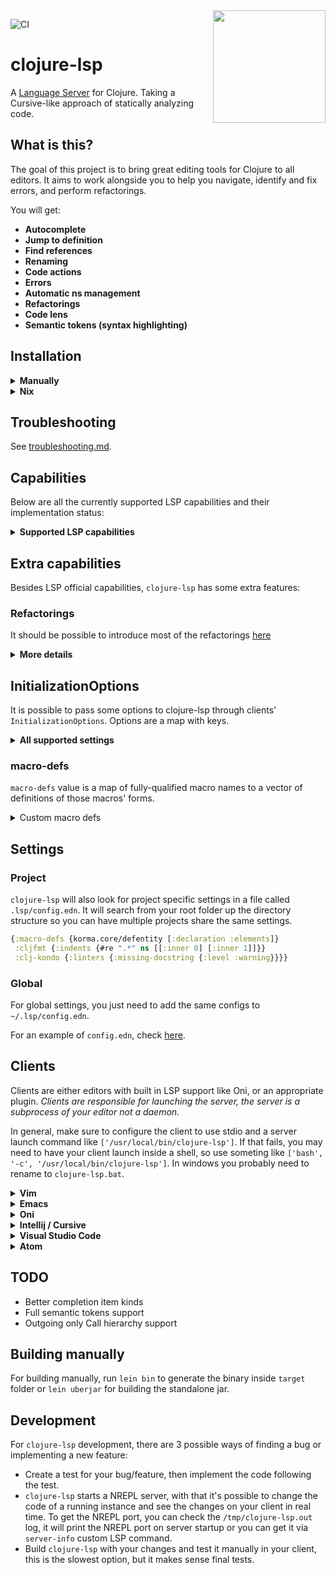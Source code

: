 <img src="https://user-images.githubusercontent.com/7820865/103157675-3da6b700-4794-11eb-9771-d2da1dd9b7a7.png" width="180" align="right">

![CI](https://github.com/snoe/clojure-lsp/workflows/CI/badge.svg?branch=master)

# clojure-lsp

A [Language Server](https://microsoft.github.io/language-server-protocol/) for Clojure. Taking a Cursive-like approach of statically analyzing code.

## What is this?

The goal of this project is to bring great editing tools for Clojure to all editors.
It aims to work alongside you to help you navigate, identify and fix errors, and perform refactorings.

You will get:

- **Autocomplete**
- **Jump to definition**
- **Find references**
- **Renaming**
- **Code actions**
- **Errors**
- **Automatic ns management**
- **Refactorings**
- **Code lens**
- **Semantic tokens (syntax highlighting)**

## Installation

<details>
<summary><b>Manually</b></summary>

- You need `java` on your $PATH.
- Grab the latest `clojure-lsp` from github [LATEST](https://github.com/snoe/clojure-lsp/releases/latest)
- Place it in your $PATH with a chmod 755
- Follow the documentation for your editor's language client. See [Clients](#clients) below.

</details>

<details>
<summary><b>Nix</b></summary>

`clojure-lsp` is available in the [nixpkgs](https://github.com/NixOS/nixpkgs/blob/master/pkgs/development/tools/misc/clojure-lsp/default.nix):

```bash
nix-shell -p clojure-lsp
```

</details>

## Troubleshooting

See [troubleshooting.md](docs/troubleshooting.md).

## Capabilities

Below are all the currently supported LSP capabilities and their implementation status:

<details>
<summary><b>Supported LSP capabilities</b></summary>

| capability                             | done | notes                                         |
| ----------                             | ---- | -----                                         |
| initialize                             | √    |                                               |
| initialized                            | √    |                                               |
| shutdown                               | √    |                                               |
| exit                                   | √    |                                               |
| $/cancelRequest                        |      |                                               |
| $/progress                             |      |                                               |
| window/showMessage                     | √    |                                               |
| window/showMessageRequest              |      |                                               |
| window/logMessage                      |      |                                               |
| window/workDoneProgress/create         |      |                                               |
| window/workDoneProgress/cancel         |      |                                               |
| telemetry/event                        |      |                                               |
| client/registerCapability              | √    |                                               |
| client/unregisterCapability            |      |                                               |
| workspace/workspaceFolders             |      |                                               |
| workspace/didChangeWorkspaceFolders    |      |                                               |
| workspace/didChangeConfiguration       | √    | Currently only log                            |
| workspace/configuration                |      |                                               |
| workspace/didChangeWatchedFiles        | √    |                                               |
| workspace/symbol                       | √    |                                               |
| workspace/executeCommand               | √    | See [Extra capabilities](#extra-capabilities) |
| workspace/applyEdit                    | √    | TextDocumentEdit and RenameFile only          |
| textDocument/didOpen                   | √    |                                               |
| textDocument/didChange                 | √    |                                               |
| textDocument/willSave                  |      |                                               |
| textDocument/willSaveWaitUntil         |      |                                               |
| textDocument/didSave                   | √    | Do nothing currently                          |
| textDocument/didClose                  | √    |                                               |
| textDocument/publishDiagnostics        | √    |                                               |
| textDocument/completion                | √    |                                               |
| completionItem/resolve                 | √    |                                               |
| textDocument/hover                     | √    |                                               |
| textDocument/signatureHelp             | X    | Implemented hard coded                        |
| textDocument/declaration               |      |                                               |
| textDocument/definition                | √    | TODO: Find java classes definition            |
| textDocument/typeDefinition            |      |                                               |
| textDocument/implementation            |      |                                               |
| textDocument/references                | √    |                                               |
| textDocument/documentHighlight         | √    |                                               |
| textDocument/documentSymbol            | √    |                                               |
| textDocument/codeAction                | √    |                                               |
| textDocument/codeLens                  | √    |                                               |
| codeLens/resolve                       | √    |                                               |
| textDocument/documentLink              |      |                                               |
| documentLink/resolve                   |      |                                               |
| textDocument/documentColor             |      |                                               |
| textDocument/colorPresentation         |      |                                               |
| textDocument/formatting                | √    |                                               |
| textDocument/rangeFormatting           | √    |                                               |
| textDocument/onTypeFormatting          |      |                                               |
| textDocument/rename                    | √    |                                               |
| textDocument/prepareRename             |      |                                               |
| textDocument/foldingRange              |      |                                               |
| textDocument/selectionRange            |      |                                               |
| textDocument/semanticTokens/full       | √    | Just `functions`, type' and `macros` ATM      |
| textDocument/semanticTokens/full/delta |      |                                               |
| textDocument/semanticTokens/range      | √    |                                               |
| workspace/semanticTokens/refresh       |      |                                               |
| textDocument/linkedEditingRange        |      |                                               |
| textDocument/prepareCallHierarchy      | √    |                                               |
| callHierarchy/incomingCalls            | √    |                                               |
| callHierarchy/outgoingCalls            |      |                                               |
| textDocument/moniker                   |      |                                               |
</details>

## Extra capabilities

Besides LSP official capabilities, `clojure-lsp` has some extra features:

### Refactorings

It should be possible to introduce most of the refactorings [here](https://github.com/clojure-emacs/clj-refactor.el/tree/master/examples)

<details>
  <summary><b>More details</b></summary>

Calling `executeCommand` with the following commands and additional args will notify the client with `applyEdit`.
All commands expect the first three args to be `[document-uri, line, column]` (eg `["file:///home/snoe/file.clj", 13, 11]`)

| done | command             | args                                          | notes                                |
| ---- | ------------------- | ----                                          | -----                                |
| √    | add-missing-libspec |                                               |                                      |
| √    | clean-ns            |                                               | :require sort and remove unused      |
| √    | cycle-coll          |                                               |                                      |
| √    | cycle-privacy       |                                               |                                      |
| √    | expand-let          |                                               |                                      |
| √    | extract-function    | `[document-uri, line, column, function-name]` |                                      |
| √    | inline-symbol       |                                               |                                      |
| √    | introduce-let       | `[document-uri, line, column, binding-name]`  |                                      |
| √    | move-to-let         | `[document-uri, line, column, binding-name]`  |                                      |
| √    | thread-first        |                                               |                                      |
| √    | thread-first-all    |                                               |                                      |
| √    | thread-last         |                                               |                                      |
| √    | thread-last-all     |                                               |                                      |
| √    | unwind-all          |                                               |                                      |
| √    | unwind-thread       |                                               |                                      |

See Vim client section for an example.

Emacs provides all those refactorings via [lsp-mode](https://emacs-lsp.github.io/lsp-mode/)  with the `lsp-clojure-` prefix.

Other clients might provide a higher level interface to `workspace/executeCommand` you need to pass the path, line and column numbers.

</details>

## InitializationOptions

It is possible to pass some options to clojure-lsp through clients' `InitializationOptions`. Options are a map with keys.

<details>
  <summary><b>All supported settings</b></summary>

`source-paths` value is a set of project-local directories to look for clj/cljc/cljs files. Default is `#{"src", "test"}`.

`ignore-classpath-directories` if true, will not consider clojure files within the directories specified by your classpath. This is needed, for instance, if your build puts artifacts into `resources` or `target` that you want lsp to ignore.

`use-metadata-for-privacy?` if true, will use `^:private` metadata for refactorings instead of `defn-`

`keep-require-at-start?` if true, will keep first require at the first line instead of inserting a new line before it.

`semantic-tokens?` if true or not present, will enable LSP semantic tokens server support for syntax highlighting. 

`show-docs-arity-on-same-line?` if true, will keep the arity on the same line of the function on hover, useful for Emacs users.

`auto-add-ns-to-new-files?` if true or not present, will automatically add the `ns` form in new files. 

`document-formatting?` if true or not present, document formatting is provided.

`document-range-formatting?` if true or not present, document range formatting is provided.

`dependency-scheme` by default, dependencies are linked with vim's `zipfile://<zipfile>::<innerfile>` scheme, however you can use a scheme of `jar` to get urls compatible with java's JarURLConnection. You can have the client make an lsp extension request of `clojure/dependencyContents` with the jar uri and the server will return the jar entry's contents. [Similar to java clients](https://github.com/redhat-developer/vscode-java/blob/a24945453092e1c39267eac9367c759a6c7b0497/src/extension.ts#L290-L298)

`cljfmt` json encoded configuration for https://github.com/weavejester/cljfmt

```clojure
:cljfmt 
  {:indents 
    {"#.*" [["block", 0]]
     "ns" [["inner", 0], ["inner", 1]]
     "and" [["inner", 0]]
     "or" [["inner", 0]]
     "are" [["inner", 0]]}}
```

`clj-kondo` (Experimental) -  `clojure-lsp` uses [clj-kondo](https://github.com/borkdude/clj-kondo) to lint code, so you can use here any `clj-kondo` configuration or just have your config file by project at `.clj-kondo/config.edn`, for more information about `clj-kondo` available configurations, check [here](https://github.com/borkdude/clj-kondo/blob/master/doc/config.md).

```clojure
:clj-kondo {:linters {:missing-docstring {:level :warning}}}
```
 
~`linters`~ (Deprecated in favor of `clj-kondo`) - some initial support for disabling diagnostics currently only this one that will suppress the unused alias warning and stop the require from being cleaned by `clean-ns`:

```clojure
 :linters {:unused-namespace {:exclude [clojure.data]}
           :unused-namespace-declarations #{"test/" "foo/bar"}}
```

`project-specs` - value is a vector containing a map of key/value pairs, for example:
```clojure
"initializationOptions": {
    "project-specs": [{
        "project-path": "deps.edn",
        "classpath-cmd": ["clj", "-Spath"]}]
    }
```
Note: You may also consider configuring project specs via the (optional) `.lsp/config.edn` file, i.e.,
```clojure
{:project-specs [{:project-path "deps.edn"
                  :classpath-cmd ["clj" "-Spath"]}]}
   ```
Each project-spec will add to the list of dependencies for lsp to crawl:
  - `:project-path` is the required filename used by your build tool (project.clj, build.boot, deps.edn, package.json, etc)
  - `:classpath-cmd` is the required vector of commands to get your project's classpath string (e.g. `["clj", "-Spath"]`)
  - `:env` optionally add environment variables to the classpath-cmd (e.g. `{"BOOT_FILE" "x.boot"}`)

</details>

### macro-defs

`macro-defs` value is a map of fully-qualified macro names to a vector of definitions of those macros' forms.

<details>
  <summary>Custom macro defs</summary>

#### Element definitions

An element represents one or more forms within a macro-def vector. They can be defined in two ways:

* A simple keyword, e.g. `:declaration`

* A map that includes the element type and options,
  e.g. `{:element :declaration, :tags ["unused" "local"], :signature ["next"]}`

#### Element types

Valid element definitions are:

  - `:declaration` This marks a symbol or keyword as a definition/declaration of
    a var in the current namespace.
    - In the simplest case, this element can be specified as the keyword
      `:declaration`.
    - You can customize the behavior of the declaration by making it a map.
      - e.g. `{:element :declaration, :tags ["unused" "local"], :signature ["next"]}`
      - `tags` are optional.
        - The `unused` tag supresses the "unused declaration" diagnostic, useful
          for `deftest` vars.
        - The `local` tag marks the var as private.
      - `signature` is optional. If the macro has `defn`-like bindings, this
        vector of movements should point to the parameter vector or the first
        var arg list form. Only `next` is supported right now.
    - e.g. `(my-defn- my-name "docstring" [& params] (count params))` =>
      `{my.ns/my-defn- [{"element": "declaration", "tags", ["local"],
      "signature": ["next" "next"]}]}`

  - `:bindings` This marks `let` and `for`-like bindings. `bound-elements` will have these bindings in their scope.
  - e.g. `(my-with-open [resource ()] ....)` => `{my.ns/my-with-open [:bindings :bound-elements]}`

  - `:function-params-and-bodies` This will parse function like forms that support optional var-args like `fn`.
    - e.g. `(myfn ([a] ...) ([b] ...)) (myfn [c] ...)` => `{my.ns/myfn [:function-params-and-bodies]}`

  - `:params` This marks a `defn` like parameter vector. `bound-elements` will have these parameters in their scope.
    - e.g. `(myfn [c] ...)` => `{my.ns/myfn [:params :bound-elements]}`

  - `:param` This marks a single `defn` like parameter. `bound-elements` will have these parameters in their scope.

  - `:elements` This will parse the rest of the elements in the macro form with the usual rules.
    - e.g. `(myif-let [answer (expr)] answer (log "no answer") "no answer")` =>
      `{my.ns/myif-let [:bindings :bound-element :elements]}`

  - `:element` This will parse a single element in the macro form with the usual
    rules.
    - In the simplest case, `:element` can be specified as the keyword
      `:element`. This will always parse a single element.
    - You can make the `:element` optional by making it a map that includes
      a predicate `pred` which will determine whether the current form is parsed
      as an `:element`, or if the `:element` should be skipped and the current
      form parsed as the next defined element.
    - For example, you can define an optional docstring element as `{:element
      :element, :pred :string}`, or an optional metadata map as `{:element
      :element, :pred :map}`.
    - `:element` can also describe repeated elements. For example,
      `{:element :element, :pred :string, :repeat true}` will parse 1 or more
      strings.
    - `:element` can also describe multiple elements of different types. This is
      useful, for example, if you have a macro like
      [`adzerk.env/def`](https://github.com/adzerk-oss/env#get) whose arguments
      are pairs of declarations and values:
      - `(adzerk.env/def FOO :required, BAR nil, BAZ "string")` =>
        `{adzerk.env/def [{:element [:declaration :element], :repeat true}]}`

  - `:bound-elements` This will parse the rest of the elements in the macro form with the usual rules but with any `bindings` or `params` in scope.

  - `:bound-element` This will parse a single element in the macro form with the usual rules but with any `bindings` or `params` in scope.

See https://github.com/snoe/clojure-lsp/blob/master/test/clojure_lsp/parser_test.clj for examples.

</details>

## Settings 

### Project

`clojure-lsp` will also look for project specific settings in a file called `.lsp/config.edn`. It will search from your root folder up the directory structure so you can have multiple projects share the same settings.

```clojure
{:macro-defs {korma.core/defentity [:declaration :elements]}
 :cljfmt {:indents {#re ".*" ns [[:inner 0] [:inner 1]]}}
 :clj-kondo {:linters {:missing-docstring {:level :warning}}}}
 ```

### Global

For global settings, you just need to add the same configs to `~/.lsp/config.edn`.

For an example of `config.edn`, check [here](https://github.com/ericdallo/dotfiles/blob/master/.lsp/config.edn).

## Clients

Clients are either editors with built in LSP support like Oni, or an appropriate plugin.
*Clients are responsible for launching the server, the server is a subprocess of your editor not a daemon.*

In general, make sure to configure the client to use stdio and a server launch command like `['/usr/local/bin/clojure-lsp']`.
If that fails, you may need to have your client launch inside a shell, so use someting like `['bash', '-c', '/usr/local/bin/clojure-lsp']`.
In windows you probably need to rename to `clojure-lsp.bat`.

<details>
  <summary><b>Vim</b></summary>

I prefer https://github.com/neoclide/coc.nvim but both http://github.com/autozimu/LanguageClient-neovim and https://github.com/prabirshrestha/vim-lsp work well.

See my [nvim/init.vim](https://github.com/snoe/dotfiles/blob/master/home/.vimrc) and [coc-settings.json](https://github.com/snoe/dotfiles/blob/master/home/.vim/coc-settings.json)

LanguageClient-neovim can be configure with:

Refactorings:
```vim

function! Expand(exp) abort
    let l:result = expand(a:exp)
    return l:result ==# '' ? '' : "file://" . l:result
endfunction

nnoremap <silent> crcc :call LanguageClient#workspace_executeCommand('cycle-coll', [Expand('%:p'), line('.') - 1, col('.') - 1])<CR>
nnoremap <silent> crth :call LanguageClient#workspace_executeCommand('thread-first', [Expand('%:p'), line('.') - 1, col('.') - 1])<CR>
nnoremap <silent> crtt :call LanguageClient#workspace_executeCommand('thread-last', [Expand('%:p'), line('.') - 1, col('.') - 1])<CR>
nnoremap <silent> crtf :call LanguageClient#workspace_executeCommand('thread-first-all', [Expand('%:p'), line('.') - 1, col('.') - 1])<CR>
nnoremap <silent> crtl :call LanguageClient#workspace_executeCommand('thread-last-all', [Expand('%:p'), line('.') - 1, col('.') - 1])<CR>
nnoremap <silent> crml :call LanguageClient#workspace_executeCommand('move-to-let', [Expand('%:p'), line('.') - 1, col('.') - 1, input('Binding name: ')])<CR>
nnoremap <silent> cril :call LanguageClient#workspace_executeCommand('introduce-let', [Expand('%:p'), line('.') - 1, col('.') - 1, input('Binding name: ')])<CR>
nnoremap <silent> crel :call LanguageClient#workspace_executeCommand('expand-let', [Expand('%:p'), line('.') - 1, col('.') - 1])<CR>
nnoremap <silent> cram :call LanguageClient#workspace_executeCommand('add-missing-libspec', [Expand('%:p'), line('.') - 1, col('.') - 1])<CR>
```

`initializationOptions` can be sent by setting:
`let g:LanguageClient_settingsPath=".lsp/settings.json"`

Project-local `.lsp/settings.json` would have content like:
```clojure
{"initializationOptions": {
   "source-paths": ["shared-src", "src", "test", "dashboard/src"],
   "macro-defs": {"project.macros/dofor": ["bindings", "bound-elements"]}}}
```
</details>

<details>
  <summary><b>Emacs</b></summary>

[lsp-mode](https://emacs-lsp.github.io/lsp-mode) has built in support for `clojure-lsp`. With `use-package`, add the following to your emacs config:

```elisp
(use-package lsp-mode
  :ensure t
  :hook ((clojure-mode . lsp)
         (clojurec-mode . lsp)
         (clojurescript-mode . lsp))
  :config
  ;; add paths to your local installation of project mgmt tools, like lein
  (setenv "PATH" (concat
                   "/usr/local/bin" path-separator
                   (getenv "PATH")))
  (dolist (m '(clojure-mode
               clojurec-mode
               clojurescript-mode
               clojurex-mode))
     (add-to-list 'lsp-language-id-configuration `(,m . "clojure")))
  (setq lsp-clojure-server-command '("bash" "-c" "clojure-lsp"))) ;; Optional: In case `clojure-lsp` is not in your PATH
```

Optionally you can add `lsp-ui` for UI feedback and `company-mode` for completion:

```elisp
(use-package lsp-ui
  :ensure t
  :commands lsp-ui-mode)

(use-package company-lsp
  :ensure t
  :commands company-lsp)
```

In `lsp-mode`, `lsp-clojure-server-command` variable is available to override the command to start the `clojure-lsp` server, might be necessary to do this on a Windows environment.

For more `lsp-mode` clojure settings, check [here](https://emacs-lsp.github.io/lsp-mode/page/lsp-clojure/)
</details>

<details>
  <summary><b>Oni</b></summary>

Seems to work reasonably well but couldn't get rename to work reliably https://github.com/onivim/oni

</details>

<details>
  <summary><b>Intellij / Cursive</b></summary>

https://github.com/gtache/intellij-lsp tested only briefly.

</details>

<details>
  <summary><b>Visual Studio Code</b></summary>

* Proof of concept: in the client-vscode directory in this repo.
* [Calva](https://github.com/BetterThanTomorrow/calva) extension includes clojure-lsp support.
</details>

<details>
  <summary><b>Atom</b></summary>

I tried making a client but my hello world attempt didn't seem to work. If someone wants to take this on, I'd be willing to package it here too.
</details>

## TODO

- Better completion item kinds
- Full semantic tokens support
- Outgoing only Call hierarchy support

## Building manually

For building manually, run `lein bin` to generate the binary inside `target` folder or `lein uberjar` for building the standalone jar.

## Development

For `clojure-lsp` development, there are 3 possible ways of finding a bug or implementing a new feature:
- Create a test for your bug/feature, then implement the code following the test.
- `clojure-lsp` starts a NREPL server, with that it's possible to change the code of a running instance and see the changes on your client in real time. To get the NREPL port, you can check the `/tmp/clojure-lsp.out` log, it will print the NREPL port on server startup or you can get it via `server-info` custom LSP command.
- Build `clojure-lsp` with your changes and test it manually in your client, this is the slowest option, but it makes sense final tests.
